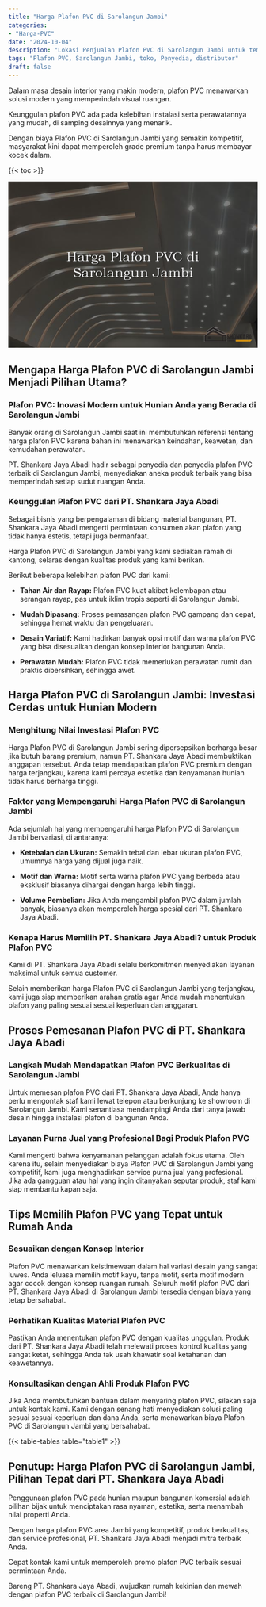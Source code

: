 ```yaml
---
title: "Harga Plafon PVC di Sarolangun Jambi"
categories: 
- "Harga-PVC"
date: "2024-10-04"
description: "Lokasi Penjualan Plafon PVC di Sarolangun Jambi untuk tempat tinggal, perkantoran, serta gerai. Panel berkualitas, beragam motif, variasi warna elegan, beserta servis pemasangan dikerjakan oleh teknisi ahli dan kepastian resmi!|Jasa distribusi Plafon PVC di Sarolangun Jambi untuk kebutuhan hunian, perkantoran, maupun ritel, dengan material terbaik dan penempatan oleh tim berpengalaman serta kepastian resmi.|Pilihan Plafon PVC di Sarolangun Jambi yang terpercaya untuk rumah, perkantoran, serta ritel, dengan panel terbaik dan penempatan oleh tenaga ahli berpengalaman dan kepastian resmi.|Penjualan Plafon PVC di Sarolangun Jambi bagi tempat tinggal, office, serta ritel, beserta panel berkualitas dan instalasi ditangani oleh teknisi ahli, disertai beserta jaminan resmi.}"
tags: "Plafon PVC, Sarolangun Jambi, toko, Penyedia, distributor"
draft: false
---
```


Dalam masa desain interior yang makin modern, plafon PVC menawarkan solusi modern yang memperindah visual ruangan.

Keunggulan plafon PVC ada pada kelebihan instalasi serta perawatannya yang mudah, di samping desainnya yang menarik.

Dengan biaya Plafon PVC di Sarolangun Jambi yang semakin kompetitif, masyarakat kini dapat memperoleh grade premium tanpa harus membayar kocek dalam.

{{< toc >}}

![Harga Plafon PVC di Sarolangun Jambi](/images/Harga-PVC/Harga-Plafon-PVC-di-Sarolangun-Jambi.png)


## Mengapa Harga Plafon PVC di Sarolangun Jambi Menjadi Pilihan Utama?

### Plafon PVC: Inovasi Modern untuk Hunian Anda yang Berada di Sarolangun Jambi

Banyak orang di Sarolangun Jambi saat ini membutuhkan referensi tentang harga plafon PVC karena bahan ini menawarkan keindahan, keawetan, dan kemudahan perawatan.

PT. Shankara Jaya Abadi hadir sebagai penyedia dan penyedia plafon PVC terbaik di Sarolangun Jambi, menyediakan aneka produk terbaik yang bisa memperindah setiap sudut ruangan Anda.

### Keunggulan Plafon PVC dari PT. Shankara Jaya Abadi

Sebagai bisnis yang berpengalaman di bidang material bangunan, PT. Shankara Jaya Abadi mengerti permintaan konsumen akan plafon yang tidak hanya estetis, tetapi juga bermanfaat.

Harga Plafon PVC di Sarolangun Jambi yang kami sediakan ramah di kantong, selaras dengan kualitas produk yang kami berikan.

Berikut beberapa kelebihan plafon PVC dari kami:

- **Tahan Air dan Rayap:** Plafon PVC kuat akibat kelembapan atau serangan rayap, pas untuk iklim tropis seperti di Sarolangun Jambi.

- **Mudah Dipasang:** Proses pemasangan plafon PVC gampang dan cepat, sehingga hemat waktu dan pengeluaran.

- **Desain Variatif:** Kami hadirkan banyak opsi motif dan warna plafon PVC yang bisa disesuaikan dengan konsep interior bangunan Anda.

- **Perawatan Mudah:** Plafon PVC tidak memerlukan perawatan rumit dan praktis dibersihkan, sehingga awet.

## Harga Plafon PVC di Sarolangun Jambi: Investasi Cerdas untuk Hunian Modern

### Menghitung Nilai Investasi Plafon PVC

Harga Plafon PVC di Sarolangun Jambi sering dipersepsikan berharga besar jika butuh barang premium, namun PT. Shankara Jaya Abadi membuktikan anggapan tersebut. Anda tetap mendapatkan plafon PVC premium dengan harga terjangkau, karena kami percaya estetika dan kenyamanan hunian tidak harus berharga tinggi.

### Faktor yang Mempengaruhi Harga Plafon PVC di Sarolangun Jambi

Ada sejumlah hal yang mempengaruhi harga Plafon PVC di Sarolangun Jambi bervariasi, di antaranya:

- **Ketebalan dan Ukuran:** Semakin tebal dan lebar ukuran plafon PVC, umumnya harga yang dijual juga naik.

- **Motif dan Warna:** Motif serta warna plafon PVC yang berbeda atau eksklusif biasanya dihargai dengan harga lebih tinggi.

- **Volume Pembelian:** Jika Anda mengambil plafon PVC dalam jumlah banyak, biasanya akan memperoleh harga spesial dari PT. Shankara Jaya Abadi.

### Kenapa Harus Memilih PT. Shankara Jaya Abadi? untuk Produk Plafon PVC

Kami di PT. Shankara Jaya Abadi selalu berkomitmen menyediakan layanan maksimal untuk semua customer.

Selain memberikan harga Plafon PVC di Sarolangun Jambi yang terjangkau, kami juga siap memberikan arahan gratis agar Anda mudah menentukan plafon yang paling sesuai sesuai keperluan dan anggaran.

## Proses Pemesanan Plafon PVC di PT. Shankara Jaya Abadi

### Langkah Mudah Mendapatkan Plafon PVC Berkualitas di Sarolangun Jambi

Untuk memesan plafon PVC dari PT. Shankara Jaya Abadi, Anda hanya perlu mengontak staf kami lewat telepon atau berkunjung ke showroom di Sarolangun Jambi. Kami senantiasa mendampingi Anda dari tanya jawab desain hingga instalasi plafon di bangunan Anda.

### Layanan Purna Jual yang Profesional Bagi Produk Plafon PVC

Kami mengerti bahwa kenyamanan pelanggan adalah fokus utama. Oleh karena itu, selain menyediakan biaya Plafon PVC di Sarolangun Jambi yang kompetitif, kami juga menghadirkan service purna jual yang profesional. Jika ada gangguan atau hal yang ingin ditanyakan seputar produk, staf kami siap membantu kapan saja.

## Tips Memilih Plafon PVC yang Tepat untuk Rumah Anda

### Sesuaikan dengan Konsep Interior

Plafon PVC menawarkan keistimewaan dalam hal variasi desain yang sangat luwes. Anda leluasa memilih motif kayu, tanpa motif, serta motif modern agar cocok dengan konsep ruangan rumah. Seluruh motif plafon PVC dari PT. Shankara Jaya Abadi di Sarolangun Jambi tersedia dengan biaya yang tetap bersahabat.

### Perhatikan Kualitas Material Plafon PVC

Pastikan Anda menentukan plafon PVC dengan kualitas unggulan. Produk dari PT. Shankara Jaya Abadi telah melewati proses kontrol kualitas yang sangat ketat, sehingga Anda tak usah khawatir soal ketahanan dan keawetannya.

### Konsultasikan dengan Ahli Produk Plafon PVC

Jika Anda membutuhkan bantuan dalam menyaring plafon PVC, silakan saja untuk kontak kami. Kami dengan senang hati menyediakan solusi paling sesuai sesuai keperluan dan dana Anda, serta menawarkan biaya Plafon PVC di Sarolangun Jambi yang bersahabat.

{{< table-tables table="table1" >}}

## Penutup: Harga Plafon PVC di Sarolangun Jambi, Pilihan Tepat dari PT. Shankara Jaya Abadi

Penggunaan plafon PVC pada hunian maupun bangunan komersial adalah pilihan bijak untuk menciptakan rasa nyaman, estetika, serta menambah nilai properti Anda.

Dengan harga plafon PVC area Jambi yang kompetitif, produk berkualitas, dan service profesional, PT. Shankara Jaya Abadi menjadi mitra terbaik Anda.

Cepat kontak kami untuk memperoleh promo plafon PVC terbaik sesuai permintaan Anda.

Bareng PT. Shankara Jaya Abadi, wujudkan rumah kekinian dan mewah dengan plafon PVC terbaik di Sarolangun Jambi!